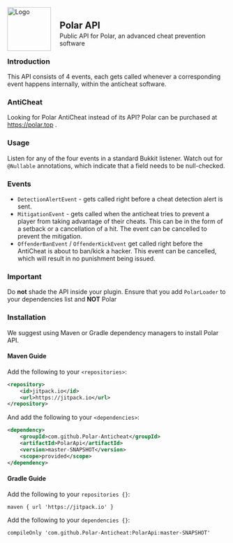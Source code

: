 <img src="https://henriks9.ovh/polar_2.png" width=100 alt="Logo" style="float: left; margin-right: 20px" />

## Polar API

<p style="margin-top: -15px">Public API for Polar, an advanced cheat prevention software</p>

### Introduction

This API consists of 4 events, each gets called whenever a corresponding event happens internally, within the anticheat
software.

### AntiCheat

Looking for Polar AntiCheat instead of its API? Polar can be purchased at https://polar.top .

### Usage

Listen for any of the four events in a standard Bukkit listener. Watch out for `@Nullable` annotations, which indicate
that a field needs to be null-checked.

### Events

- `DetectionAlertEvent` - gets called right before a cheat detection alert is sent.
- `MitigationEvent` - gets called when the anticheat tries to prevent a player from taking advantage of their cheats.
  This can be in the form of a setback or a cancellation of a hit. The event can be cancelled to prevent the mitigation.
- `OffenderBanEvent` / `OffenderKickEvent` get called right before the AntiCheat is about to ban/kick a hacker. This
  event can be cancelled, which will result in no punishment being issued.

### Important

Do **not** shade the API inside your plugin. Ensure that you add `PolarLoader` to your dependencies list and **NOT**
Polar

### Installation

We suggest using Maven or Gradle dependency managers to install Polar API.

#### Maven Guide

Add the following to your `<repositories>`:

```xml
<repository>
    <id>jitpack.io</id>
    <url>https://jitpack.io</url>
</repository>
```

And add the following to your `<dependencies>`:

```xml
<dependency>
    <groupId>com.github.Polar-Anticheat</groupId>
    <artifactId>PolarApi</artifactId>
    <version>master-SNAPSHOT</version>
    <scope>provided</scope>
</dependency>
```

#### Gradle Guide

Add the following to your `repositories {}`:

```
maven { url 'https://jitpack.io' }
```

Add the following to your `dependencies {}`:

```
compileOnly 'com.github.Polar-Anticheat:PolarApi:master-SNAPSHOT'
```